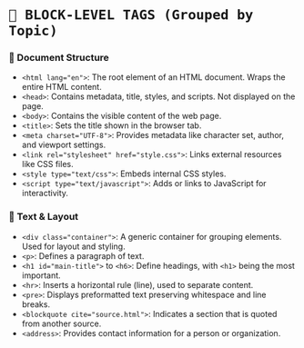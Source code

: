 # **`🧱 BLOCK-LEVEL TAGS (Grouped by Topic)`**

### 📄 Document Structure

* `<html lang="en">`: The root element of an HTML document. Wraps the entire HTML content.
* `<head>`: Contains metadata, title, styles, and scripts. Not displayed on the page.
* `<body>`: Contains the visible content of the web page.
* `<title>`: Sets the title shown in the browser tab.
* `<meta charset="UTF-8">`: Provides metadata like character set, author, and viewport settings.
* `<link rel="stylesheet" href="style.css">`: Links external resources like CSS files.
* `<style type="text/css">`: Embeds internal CSS styles.
* `<script type="text/javascript">`: Adds or links to JavaScript for interactivity.

### 🧾 Text & Layout

* `<div class="container">`: A generic container for grouping elements. Used for layout and styling.
* `<p>`: Defines a paragraph of text.
* `<h1 id="main-title">` to `<h6>`: Define headings, with `<h1>` being the most important.
* `<hr>`: Inserts a horizontal rule (line), used to separate content.
* `<pre>`: Displays preformatted text preserving whitespace and line breaks.
* `<blockquote cite="source.html">`: Indicates a section that is quoted from another source.
* `<address>`: Provides contact information for a person or organization.